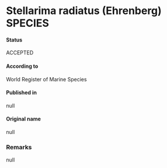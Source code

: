 Stellarima radiatus (Ehrenberg) SPECIES
=======

#### Status
ACCEPTED

#### According to
World Register of Marine Species

#### Published in
null

#### Original name
null

### Remarks
null